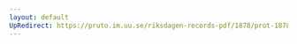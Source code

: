 ```yaml
---
layout: default
UpRedirect: https://pruto.im.uu.se/riksdagen-records-pdf/1878/prot-1878--fk--018/prot-1878--fk--018_016.pdf
---
```

